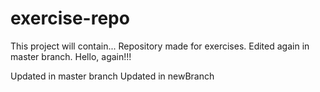 # exercise-repo
This project will contain...
Repository made for exercises.
Edited again in master branch.
Hello, again!!!

Updated in master branch
Updated in newBranch


